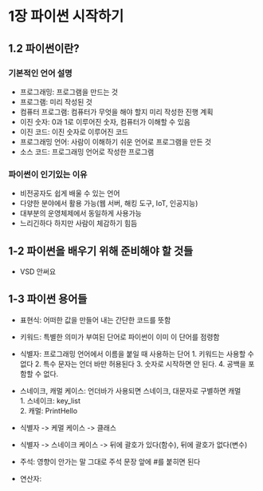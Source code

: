 # 1장 파이썬 시작하기



## 1.2 파이썬이란?


### 기본적인 언어 설명

- 프로그래밍: 프로그램을 만드는 것
- 프로그램: 미리 작성된 것
- 컴퓨터 프로그램: 컴퓨터가 무엇을 해야 할지 미리 작성한 진행 계획
- 이진 숫자: 0과 1로 이루어진 숫자, 컴퓨터가 이해할 수 있음
- 이진 코드: 이진 숫자로 이루어진 코드
- 프로그래밍 언어: 사람이 이해하기 쉬운 언어로 프로그램을 만든 것
- 소스 코드: 프로그래밍 언어로 작성한 프로그램

### 파이썬이 인기있는 이유

- 비전공자도 쉽게 배울 수 있는 언어
- 다양한 분야에서 활용 가능(웹 서버, 해킹 도구, IoT, 인공지능)
- 대부분의 운영체제에서 동일하게 사용가능
- 느리긴하다 하지만 사람이 체감하기 힘듬



## 1-2 파이썬을 배우기 위해 준비해야 할 것들

- VSD 안써요



## 1-3 파이썬 용어들 

- 표현식: 어떠한 값을 만들어 내는 간단한 코드를 뜻함
- 키워드: 특별한 의미가 부여된 단어로 파이썬이 이미 이 단어를 점령함
- 식별자: 프로그래밍 언어에서 이름을 붙일 때 사용하는 단어
          1. 키워드는 사용할 수 없다
          2. 특수 문자는 언더 바만 허용된다
          3. 숫자로 시작하면 안 된다.
          4. 공백을 포함할 수 없다.

- 스네이크, 캐멀 케이스: 언더바가 사용되면 스네이크, 대문자로 구별하면 캐멀  
                       1. 스네이크: key_list  
                       2. 캐멀: PrintHello
                           
- 식별자 -> 케멀 케이스 -> 클래스
- 식별자 -> 스네이크 케이스 -> 뒤에 괄호가 있다(함수), 뒤에 괄호가 없다(변수)

- 주석: 영향이 안가는 말 그대로 주석 문장 앞에 #를 붙히면 된다
- 연산자:                        


